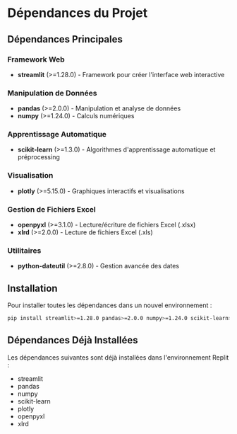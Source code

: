 # Dépendances du Projet

## Dépendances Principales

### Framework Web
- **streamlit** (>=1.28.0) - Framework pour créer l'interface web interactive

### Manipulation de Données
- **pandas** (>=2.0.0) - Manipulation et analyse de données
- **numpy** (>=1.24.0) - Calculs numériques

### Apprentissage Automatique
- **scikit-learn** (>=1.3.0) - Algorithmes d'apprentissage automatique et préprocessing

### Visualisation
- **plotly** (>=5.15.0) - Graphiques interactifs et visualisations

### Gestion de Fichiers Excel
- **openpyxl** (>=3.1.0) - Lecture/écriture de fichiers Excel (.xlsx)
- **xlrd** (>=2.0.0) - Lecture de fichiers Excel (.xls)

### Utilitaires
- **python-dateutil** (>=2.8.0) - Gestion avancée des dates

## Installation

Pour installer toutes les dépendances dans un nouvel environnement :

```bash
pip install streamlit>=1.28.0 pandas>=2.0.0 numpy>=1.24.0 scikit-learn>=1.3.0 plotly>=5.15.0 openpyxl>=3.1.0 xlrd>=2.0.0 python-dateutil>=2.8.0
```

## Dépendances Déjà Installées

Les dépendances suivantes sont déjà installées dans l'environnement Replit :
- streamlit
- pandas  
- numpy
- scikit-learn
- plotly
- openpyxl
- xlrd